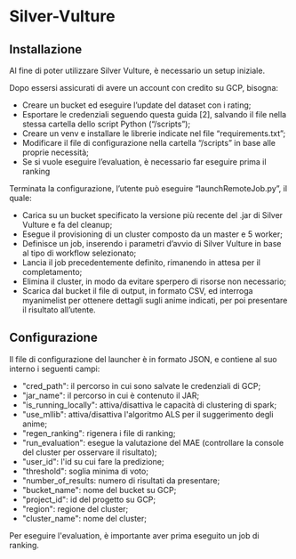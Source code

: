 # Silver-Vulture

## Installazione
Al fine di poter utilizzare Silver Vulture, è necessario un setup iniziale. 

Dopo essersi assicurati di avere un account con credito su GCP, bisogna:
- Creare un bucket ed eseguire l’update del dataset con i rating;
- Esportare le credenziali seguendo questa guida [2], salvando il file nella stessa cartella dello script Python (“/scripts”);
- Creare un venv e installare le librerie indicate nel file “requirements.txt”;
- Modificare il file di configurazione nella cartella “/scripts” in base alle proprie necessità;
- Se si vuole eseguire l’evaluation, è necessario far eseguire prima il ranking


Terminata la configurazione, l’utente può eseguire “launchRemoteJob.py”, il quale:
- Carica su un bucket specificato la versione più recente del .jar di Silver Vulture e fa del cleanup; 
- Esegue il provisioning di un cluster composto da un master e 5 worker;
- Definisce un job, inserendo i parametri d’avvio di Silver Vulture in base al tipo di workflow selezionato;
- Lancia il job precedentemente definito, rimanendo in attesa per il completamento;
- Elimina il cluster, in modo da evitare sperpero di risorse non necessario;
- Scarica dal bucket il file di output, in formato CSV, ed interroga myanimelist per ottenere dettagli sugli anime indicati, per poi presentare il risultato all’utente.

## Configurazione
Il file di configurazione del launcher è in formato JSON, e contiene al suo interno i seguenti campi:
- "cred_path": il percorso in cui sono salvate le credenziali di GCP;
- "jar_name": il percorso in cui è contenuto il JAR;
- "is_running_locally": attiva/disattiva le capacità di clustering di spark;
- "use_mllib": attiva/disattiva l'algoritmo ALS per il suggerimento degli anime;
- "regen_ranking": rigenera i file di ranking;
- "run_evaluation": esegue la valutazione del MAE (controllare la console del cluster per osservare il risultato);
- "user_id": l'id su cui fare la predizione;
- "threshold": soglia minima di voto;
- "number_of_results: numero di risultati da presentare;
- "bucket_name": nome del bucket su GCP;
- "project_id": id del progetto su GCP;
- "region": regione del cluster;
- "cluster_name": nome del cluster;

Per eseguire l'evaluation, è importante aver prima eseguito un job di ranking.
